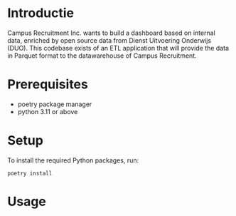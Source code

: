 # Introductie
Campus Recruitment Inc. wants to build a dashboard based on internal data, enriched by 
open source data from Dienst Uitvoering Onderwijs (DUO). This codebase exists of an ETL 
application that will provide the data in Parquet format to the datawarehouse of Campus 
Recruitment.

# Prerequisites
- poetry package manager
- python 3.11 or above

# Setup
To install the required Python packages, run: 
```shell
poetry install
```

# Usage
